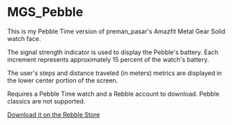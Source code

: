 # MGS_Pebble
This is my Pebble Time version of preman_pasar's Amazfit Metal Gear Solid watch face.

The signal strength indicator is used to display the Pebble's battery. Each increment represents approximately 
15 percent of the watch's battery.

The user's steps and distance traveled (in meters) metrics are displayed in the lower center portion of the 
screen.

Requires a Pebble Time watch and a Rebble account to download. Pebble classics are not supported.

[Download it on the Rebble Store](http://apps.rebble.io/en_US/application/5f6e8a1c51c0ff9f8ecc2506?native=false&query=metal&section=watchfaces)
